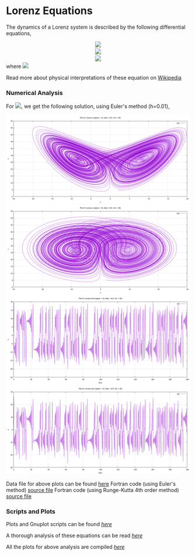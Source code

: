  
# Lorenz Equations

The dynamics of a Lorenz system is described by the following differential equations, 

<!-- $$
\dot{x} \ = \ \sigma (y - x) 
$$ --> 

<div align="center"><img src="https://render.githubusercontent.com/render/math?math=%5Cdot%7Bx%7D%20%5C%20%3D%20%5C%20%5Csigma%20(y%20-%20x)%20%0D"></div>
	
<!-- $$
\dot{y} \ = \ x(\rho - z) - y 
$$ --> 

<div align="center"><img src="https://render.githubusercontent.com/render/math?math=%5Cdot%7By%7D%20%5C%20%3D%20%5C%20x(%5Crho%20-%20z)%20-%20y%20%0D"></div>
	
<!-- $$
\dot{z} \ = \ xy - \beta z
$$ --> 

<div align="center"><img src="https://render.githubusercontent.com/render/math?math=%5Cdot%7Bz%7D%20%5C%20%3D%20%5C%20xy%20-%20%5Cbeta%20z%0D"></div>
	where <!-- $\sigma, \rho, \beta \ \epsilon \ \mathbb{R}$ --> <img src="https://render.githubusercontent.com/render/math?math=%5Csigma%2C%20%5Crho%2C%20%5Cbeta%20%5C%20%5Cepsilon%20%5C%20%5Cmathbb%7BR%7D">


Read more about physical interpretations of these equation on [Wikipedia](https://en.wikipedia.org/wiki/Lorenz_system)



### Numerical Analysis
For <!-- $\sigma = 10, \rho = 28, \beta = 8/3$ --> <img src="https://render.githubusercontent.com/render/math?math=%5Csigma%20%3D%2010%2C%20%5Crho%20%3D%2028%2C%20%5Cbeta%20%3D%208%2F3">, we get the following solution, using Euler's method (h=0.01),

![Plot of z vs x](LEa.png)
![Plot of z vs y](LEb.png)
![Plot of x vs t](LEc.png)
![Plot of y vs t](LEd.png)

Data file for above plots can be found [here](/LSA/plots/leqn1.dat)
Fortran code (using Euler's method)  [source file](/LSA/lorenz1.f95)
Fortran code (using Runge-Kutta 4th order method)  [source file](/LSA/lorenz2.f95)

### Scripts and Plots
Plots and Gnuplot scripts can be found [*here*](/LSA/plots)

A thorough analysis of these equations can be read [*here*](Lorenz_analysis.pdf)

All the plots for above analysis are compiled [*here*](Lorenz_plots.pdf)

